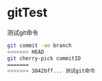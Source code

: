 # gitTest
测试git命令

```bash
git commit -am branch
<<<<<<< HEAD
git cherry-pick commitID
=======
>>>>>>> 3842bff... 测试git命令
```

